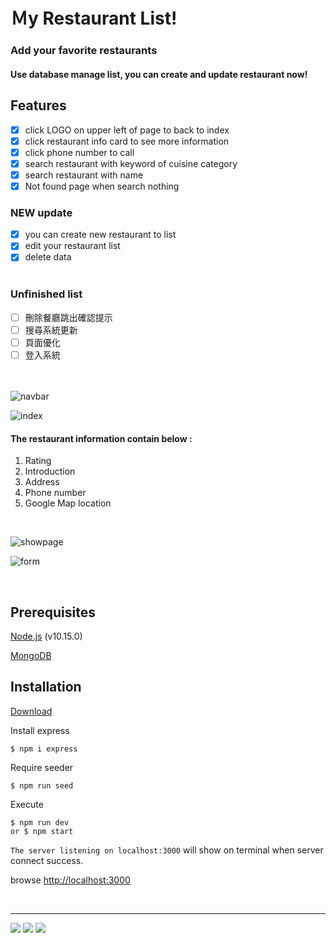 # Ｍy Restaurant List! 
### Add your favorite restaurants
#### Use database manage list, you can create and update restaurant now!


## **Features**
- [x] click LOGO on upper left of page to back to index
- [x] click restaurant info card to see more information 
- [x] click phone number to call
- [x] search restaurant with keyword of cuisine category
- [x] search restaurant with name
- [x] Not found page when search nothing

### NEW update
- [x] you can create new restaurant to list
- [x] edit your restaurant list
- [x] delete data
<br></br>

### Unfinished list
- [ ] 刪除餐廳跳出確認提示
- [ ] 搜尋系統更新
- [ ] 頁面優化
- [ ] 登入系統

<br></br>
![navbar](https://i.imgur.com/c31asDR.png)

![index](https://i.imgur.com/klvaLeU.png)


#### The restaurant information contain below :
1. Rating
2. Introduction
3. Address
4. Phone number 
5. Google Map location
   
<br>

   
![showpage](https://i.imgur.com/1xTizAv.png)

![form](https://i.imgur.com/dVNzwfb.png)

<br>

## Prerequisites
[Node.js](https://nodejs.org/en/) (v10.15.0)

[MongoDB](https://www.mongodb.com/)


## Installation

[Download](https://github.com/schiafang/restaurant-list/archive/database.zip)

Install express
```
$ npm i express
```

Require seeder
```
$ npm run seed
```

Execute
```
$ npm run dev 
or $ npm start
```

`The server listening on localhost:3000` will show on terminal when server connect success.

browse [http://localhost:3000](http://localhost:3000) 


<br>

---
![](https://img.shields.io/badge/%E9%80%99%E5%80%8B-%E6%A8%99%E7%B1%A4-%3CCOLOR%3E) ![](https://img.shields.io/badge/%E5%A5%BD-%E5%83%8F-yellow) ![](https://img.shields.io/badge/%E5%BE%88-%E5%8E%B2%E5%AE%B3-blue)
